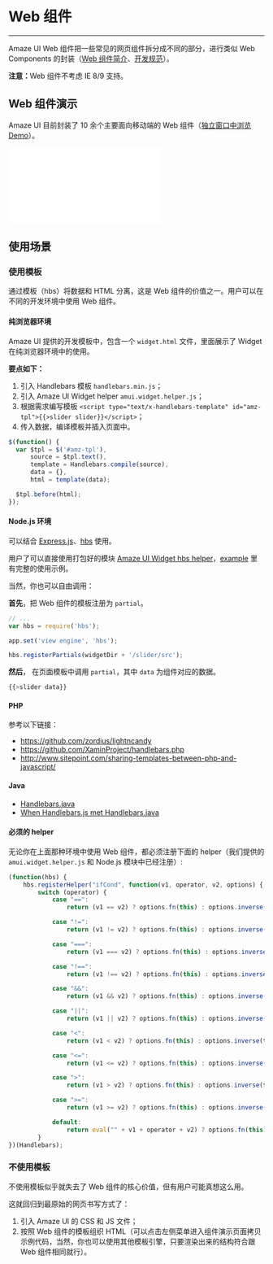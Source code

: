 # Web 组件
---

Amaze UI Web 组件把一些常见的网页组件拆分成不同的部分，进行类似 Web Components 的封装（[Web 组件简介](/getting-started/widget-dev)、[开发规范](/getting-started/widget)）。

<div class="am-alert am-alert-danger"><strong>注意：</strong>Web 组件不考虑 IE 8/9 支持。</div>

## Web 组件演示

Amaze UI 目前封装了 10 余个主要面向移动端的 Web 组件（[独立窗口中浏览 Demo](/widgets/m)）。

<iframe src="/widgets/m" frameborder="0" id="doc-widget-frame" frameborder="0"></iframe>

## 使用场景

### 使用模板

通过模板（hbs）将数据和 HTML 分离，这是 Web 组件的价值之一。用户可以在不同的开发环境中使用 Web 组件。

#### 纯浏览器环境

Amaze UI 提供的开发模板中，包含一个 `widget.html` 文件，里面展示了 Widget 在纯浏览器环境中的使用。

__要点如下：__

1. 引入 Handlebars 模板 `handlebars.min.js`；
2. 引入 Amaze UI Widget helper `amui.widget.helper.js`；
3. 根据需求编写模板 `<script type="text/x-handlebars-template" id="amz-tpl">{{>slider slider}}</script>`；
4. 传入数据，编译模板并插入页面中。

```javascript
$(function() {
  var $tpl = $('#amz-tpl'),
      source = $tpl.text(),
      template = Handlebars.compile(source),
      data = {},
      html = template(data);

  $tpl.before(html);
});
```

#### Node.js 环境

可以结合 [Express.js](http://github.com/visionmedia/express)、[hbs](https://github.com/donpark/hbs) 使用。

用户了可以直接使用打包好的模块 [Amaze UI Widget hbs helper](https://www.npmjs.org/package/amui-hbs-helper)，[example](https://github.com/Minwe/amui-hbs-helper/tree/master/example) 里有完整的使用示例。

当然，你也可以自由调用：

__首先__，把 Web 组件的模板注册为 `partial`。

```javascript
// ...
var hbs = require('hbs');

app.set('view engine', 'hbs');

hbs.registerPartials(widgetDir + '/slider/src');
```

__然后__， 在页面模板中调用 `partial`，其中 `data` 为组件对应的数据。

```javascript
{{>slider data}}
```

#### PHP

参考以下链接：

- https://github.com/zordius/lightncandy
- https://github.com/XaminProject/handlebars.php
- http://www.sitepoint.com/sharing-templates-between-php-and-javascript/

#### Java

- [Handlebars.java](https://github.com/jknack/handlebars.java)
- [When Handlebars.js met Handlebars.java](http://jknack.github.io/handlebars.java/meeting.html)

#### 必须的 helper

无论你在上面那种环境中使用 Web 组件，都必须注册下面的 helper（我们提供的 `amui.widget.helper.js` 和 Node.js 模块中已经注册）:

```javascript
(function(hbs) {
    hbs.registerHelper("ifCond", function(v1, operator, v2, options) {
        switch (operator) {
            case "==":
                return (v1 == v2) ? options.fn(this) : options.inverse(this);

            case "!=":
                return (v1 != v2) ? options.fn(this) : options.inverse(this);

            case "===":
                return (v1 === v2) ? options.fn(this) : options.inverse(this);

            case "!==":
                return (v1 !== v2) ? options.fn(this) : options.inverse(this);

            case "&&":
                return (v1 && v2) ? options.fn(this) : options.inverse(this);

            case "||":
                return (v1 || v2) ? options.fn(this) : options.inverse(this);

            case "<":
                return (v1 < v2) ? options.fn(this) : options.inverse(this);

            case "<=":
                return (v1 <= v2) ? options.fn(this) : options.inverse(this);

            case ">":
                return (v1 > v2) ? options.fn(this) : options.inverse(this);

            case ">=":
                return (v1 >= v2) ? options.fn(this) : options.inverse(this);

            default:
                return eval("" + v1 + operator + v2) ? options.fn(this) : options.inverse(this);
        }
})(Handlebars);
```

### 不使用模板

不使用模板似乎就失去了 Web 组件的核心价值，但有用户可能真想这么用。

这就回归到最原始的网页书写方式了：

1. 引入 Amaze UI 的 CSS 和 JS 文件；
2. 按照 Web 组件的模板组织 HTML（可以点击左侧菜单进入组件演示页面拷贝示例代码，当然，你也可以使用其他模板引擎，只要渲染出来的结构符合跟 Web 组件相同就行）。
